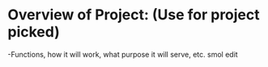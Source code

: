 # Overview of Project: (Use for project picked)
  -Functions, how it will work, what purpose it will serve, etc.
smol edit
